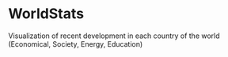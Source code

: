 # WorldStats
Visualization of recent development in each country of the world (Economical, Society, Energy, Education)
